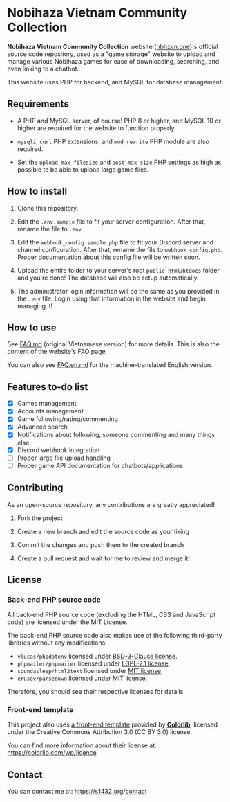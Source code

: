 # Nobihaza Vietnam Community Collection

**Nobihaza Vietnam Community Collection** website ([nbhzvn.one](https://nbhzvn.one))'s official source code repository, used as a "game storage" website to upload and manage various Nobihaza games for ease of downloading, searching, and even linking to a chatbot.

This website uses PHP for backend, and MySQL for database management.

## Requirements

* A PHP and MySQL server, of course! PHP 8 or higher, and MySQL 10 or higher are required for the website to function properly.

* `mysqli`, `curl` PHP extensions, and `mod_rewrite` PHP module are also required.

* Set the `upload_max_filesize` and `post_max_size` PHP settings as high as possible to be able to upload large game files.

## How to install

1. Clone this repository.

2. Edit the `.env.sample` file to fit your server configuration. After that, rename the file to `.env`.

3. Edit the `webhook_config.sample.php` file to fit your Discord server and channel configuration. After that, rename the file to `webhook_config.php`.<br>Proper documentation about this config file will be written soon.

4. Upload the entire folder to your server's root `public_html`/`htdocs` folder and you're done! The database will also be setup automatically.

5. The administrator login information will be the same as you provided in the `.env` file. Login using that information in the website and begin managing it!

## How to use

See [FAQ.md](FAQ.md) (original Vietnamese version) for more details. This is also the content of the website's FAQ page.

You can also see [FAQ.en.md](FAQ.en.md) for the machine-translated English version.

## Features to-do list

- [X] Games management
- [X] Accounts management
- [X] Game following/rating/commenting
- [X] Advanced search
- [X] Notifications about following, someone commenting and many things else
- [X] Discord webhook integration
- [ ] Proper large file upload handling
- [ ] Proper game API documentation for chatbots/applications

## Contributing

As an open-source repository, any contributions are greatly appreciated!

1. Fork the project

2. Create a new branch and edit the source code as your liking

3. Commit the changes and push them to the created branch

4. Create a pull request and wait for me to review and merge it!

## License

### Back-end PHP source code

All back-end PHP source code (excluding the HTML, CSS and JavaScript code) are licensed under the MIT License.

The back-end PHP source code also makes use of the following third-party libraries without any modifications:

- `vlucas/phpdotenv` licensed under [BSD-3-Clause license](https://github.com/vlucas/phpdotenv/blob/master/LICENSE).
- `phpmailer/phpmailer` licensed under [LGPL-2.1 license](https://github.com/PHPMailer/PHPMailer/blob/master/LICENSE).
- `soundasleep/html2text` licensed under [MIT license](https://github.com/soundasleep/html2text/blob/master/LICENSE.md).
- `erusev/parsedown` licensed under [MIT license](https://github.com/erusev/parsedown/blob/master/LICENSE.txt).

Therefore, you should see their respective licenses for details.

### Front-end template

This project also uses [a front-end template](https://colorlib.com/wp/template/anime) provided by [**Colorlib**](https://colorlib.com), licensed under the Creative Commons Attribution 3.0 (CC BY 3.0) license.

You can find more information about their license at: https://colorlib.com/wp/licence

## Contact

You can contact me at: https://s1432.org/contact